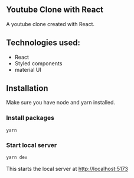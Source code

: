 ## Youtube Clone with React
A youtube clone created with React.

##  Technologies used:
- React
- Styled components
- material UI

## Installation
Make sure you have node and yarn installed.
### Install packages

```yarn
yarn
```
### Start local server
```bash
yarn dev
```
This starts the local server  at [http://localhost:5173](http://localhost:5173)
